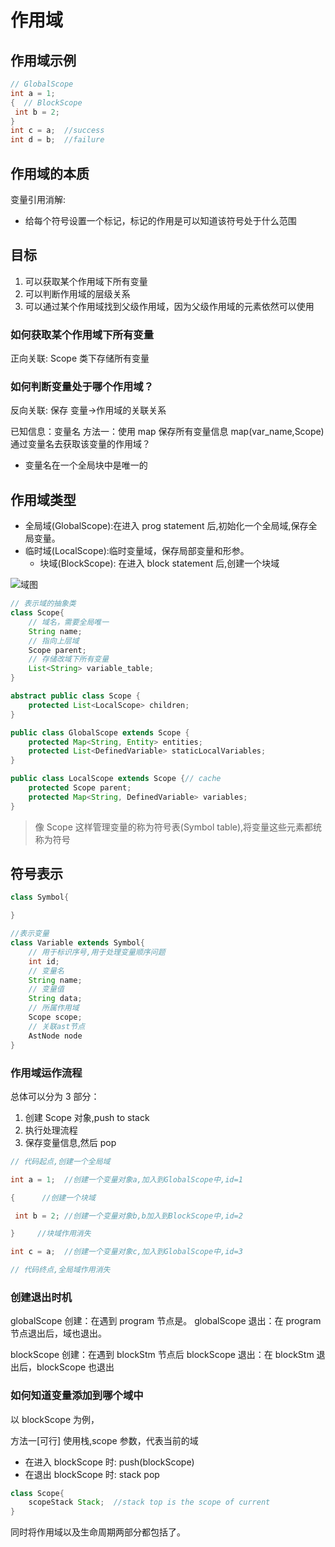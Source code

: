 # 作用域

## 作用域示例

```java
// GlobalScope
int a = 1;
{  // BlockScope
 int b = 2;
}
int c = a;  //success
int d = b;  //failure
```

## 作用域的本质

变量引用消解:

- 给每个符号设置一个标记，标记的作用是可以知道该符号处于什么范围

## 目标

1. 可以获取某个作用域下所有变量
2. 可以判断作用域的层级关系
3. 可以通过某个作用域找到父级作用域，因为父级作用域的元素依然可以使用

### 如何获取某个作用域下所有变量

正向关联:
Scope 类下存储所有变量

### 如何判断变量处于哪个作用域？

反向关联:
保存 变量->作用域的关联关系

已知信息：变量名
方法一：使用 map 保存所有变量信息
map(var_name,Scope)
通过变量名去获取该变量的作用域？

- 变量名在一个全局块中是唯一的

## 作用域类型

- 全局域(GlobalScope):在进入 prog statement 后,初始化一个全局域,保存全局变量。
- 临时域(LocalScope):临时变量域，保存局部变量和形参。
  - 块域(BlockScope): 在进入 block statement 后,创建一个块域

![域图](https://tva1.sinaimg.cn/large/008i3skNgy1gs3l4wymszj30ey07fq41.jpg)

```java
// 表示域的抽象类
class Scope{
	// 域名，需要全局唯一
	String name;
	// 指向上层域
	Scope parent;
	// 存储改域下所有变量
	List<String> variable_table;
}
```

```java
abstract public class Scope {
	protected List<LocalScope> children;
}

public class GlobalScope extends Scope {
	protected Map<String, Entity> entities;
	protected List<DefinedVariable> staticLocalVariables;
}

public class LocalScope extends Scope {// cache
	protected Scope parent;
	protected Map<String, DefinedVariable> variables;
}
```

> 像 Scope 这样管理变量的称为符号表(Symbol table),将变量这些元素都统称为符号

## 符号表示

```java
class Symbol{

}

//表示变量
class Variable extends Symbol{
	// 用于标识序号,用于处理变量顺序问题
	int id;
	// 变量名
	String name;
	// 变量值
	String data;
	// 所属作用域
	Scope scope;
	// 关联ast节点
	AstNode node
}
```

### 作用域运作流程

总体可以分为 3 部分：

1. 创建 Scope 对象,push to stack
2. 执行处理流程
3. 保存变量信息,然后 pop

```java
// 代码起点,创建一个全局域

int a = 1;  //创建一个变量对象a,加入到GlobalScope中,id=1

{      //创建一个块域

 int b = 2; //创建一个变量对象b,b加入到BlockScope中,id=2

}	  //块域作用消失

int c = a;  //创建一个变量对象c,加入到GlobalScope中,id=3

// 代码终点,全局域作用消失
```

### 创建退出时机

globalScope 创建：在遇到 program 节点是。
globalScope 退出：在 program 节点退出后，域也退出。

blockScope 创建：在遇到 blockStm 节点后
blockScope 退出：在 blockStm 退出后，blockScope 也退出

### 如何知道变量添加到哪个域中

以 blockScope 为例，

方法一[可行]
使用栈,scope 参数，代表当前的域

- 在进入 blockScope 时: push(blockScope)
- 在退出 blockScope 时: stack pop

```java
class Scope{
	scopeStack Stack;  //stack top is the scope of current
}
```

同时将作用域以及生命周期两部分都包括了。
